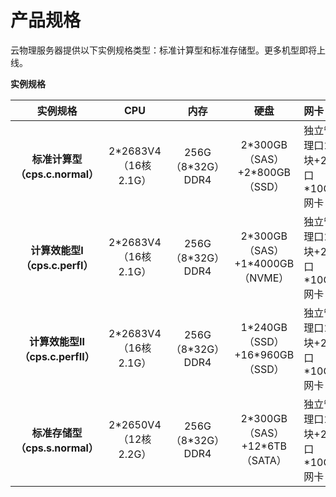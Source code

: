 # 产品规格

云物理服务器提供以下实例规格类型：标准计算型和标准存储型。更多机型即将上线。

**实例规格**

|**实例规格**|**CPU**|**内存**|**硬盘**|**网卡**|
|:-: |:-: |:-: | :-: | :- |
|**标准计算型（cps.c.normal）**|2\*2683V4（16核 2.1G）|256G（8\*32G）DDR4|2\*300GB（SAS）+2\*800GB（SSD）|独立管理口1块+2口\*10GE网卡|
|**计算效能型Ⅰ（cps.c.perfⅠ）**|2\*2683V4（16核 2.1G）|256G（8\*32G）DDR4|2\*300GB（SAS）+1\*4000GB（NVME）|独立管理口1块+2口\*10GE网卡|
|**计算效能型Ⅱ（cps.c.perfⅡ）**|2\*2683V4（16核 2.1G）|256G（8\*32G）DDR4|1\*240GB（SSD）+16\*960GB（SSD）|独立管理口1块+2口\*10GE网卡|
|**标准存储型（cps.s.normal）**|2\*2650V4（12核 2.2G）|256G（8\*32G）DDR4|2\*300GB（SAS）+12\*6TB（SATA）|独立管理口1块+2口\*10GE网卡|
